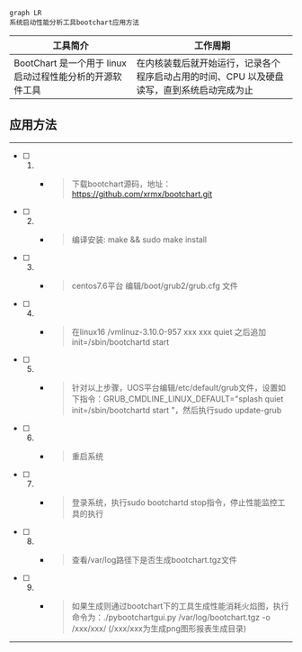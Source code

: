 
```
graph LR
系统启动性能分析工具bootchart应用方法
```

工具简介 | 工作周期
---|---
BootChart 是一个用于 linux 启动过程性能分析的开源软件工具 |在内核装载后就开始运行，记录各个程序启动占用的时间、CPU 以及硬盘读写，直到系统启动完成为止
## 应用方法
---
- [ ] 1. - > 下载bootchart源码，地址：https://github.com/xrmx/bootchart.git
- [ ] 2. - > 编译安装: make && sudo make install
- [ ] 3. - > centos7.6平台 编辑/boot/grub2/grub.cfg 文件
- [ ] 4. - > 在linux16 /vmlinuz-3.10.0-957  xxx xxx quiet 之后追加 init=/sbin/bootchartd start
- [ ] 5. - > 针对以上步骤，UOS平台编辑/etc/default/grub文件，设置如下指令：GRUB_CMDLINE_LINUX_DEFAULT="splash quiet init=/sbin/bootchartd start "，然后执行sudo update-grub
- [ ] 6. - > 重启系统
- [ ] 7. - > 登录系统，执行sudo bootchartd stop指令，停止性能监控工具的执行
- [ ] 8. - > 查看/var/log路径下是否生成bootchart.tgz文件
- [ ] 9. - > 如果生成则通过bootchart下的工具生成性能消耗火焰图，执行命令为：./pybootchartgui.py  /var/log/bootchart.tgz  -o  /xxx/xxx/ (/xxx/xxx为生成png图形报表生成目录)
- ---